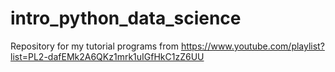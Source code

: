 # intro_python_data_science
Repository for my tutorial programs from https://www.youtube.com/playlist?list=PL2-dafEMk2A6QKz1mrk1uIGfHkC1zZ6UU

